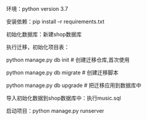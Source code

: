 环境：python version 3.7

安装依赖：pip install –r requirements.txt

初始化数据库：新建shop数据库

执行迁移，初始化项目表：

python  manage.py  db  init     # 创建迁移仓库,首次使用  

python  manage.py  db  migrate   # 创建迁移脚本

python  manage.py  db  upgrade   # 把迁移应用到数据库中

导入初始化数据到shop数据库中：执行music.sql

启动项目：python manage.py runserver






